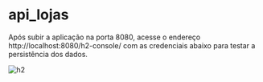 # api_lojas

Após subir a aplicação na porta 8080, acesse o endereço http://localhost:8080/h2-console/ com as credenciais abaixo para testar a persistência dos dados. 


![h2](https://user-images.githubusercontent.com/28734761/127187927-e59a7ca1-d439-4eaf-8fae-a273ca0954fb.png)
